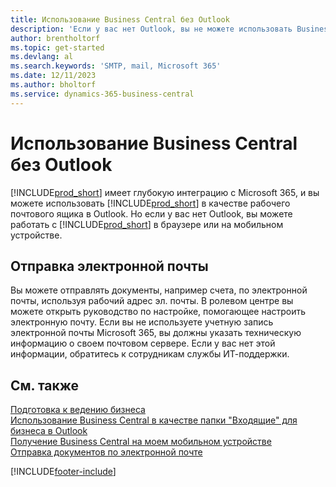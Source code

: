 ```yaml
---
title: Использование Business Central без Outlook
description: 'Если у вас нет Outlook, вы не можете использовать Business Central в качестве рабочего почтового ящика в Outlook, но можете работать в браузере или на мобильном устройстве.'
author: brentholtorf
ms.topic: get-started
ms.devlang: al
ms.search.keywords: 'SMTP, mail, Microsoft 365'
ms.date: 12/11/2023
ms.author: bholtorf
ms.service: dynamics-365-business-central
---
```

# Использование Business Central без Outlook
[!INCLUDE[prod_short](includes/prod_short.md)] имеет глубокую интеграцию с Microsoft 365, и вы можете использовать [!INCLUDE[prod_short](includes/prod_short.md)] в качестве рабочего почтового ящика в Outlook. Но если у вас нет Outlook, вы можете работать с [!INCLUDE[prod_short](includes/prod_short.md)] в браузере или на мобильном устройстве.  

## Отправка электронной почты
Вы можете отправлять документы, например счета, по электронной почты, используя рабочий адрес эл. почты. В ролевом центре вы можете открыть руководство по настройке, помогающее настроить электронную почту. Если вы не используете учетную запись электронной почты Microsoft 365, вы должны указать техническую информацию о своем почтовом сервере. Если у вас нет этой информации, обратитесь к сотрудникам службы ИТ-поддержки.  


## См. также
[Подготовка к ведению бизнеса](ui-get-ready-business.md)  
[Использование Business Central в качестве папки "Входящие" для бизнеса в Outlook](admin-outlook.md)  
[Получение Business Central на моем мобильном устройстве](install-mobile-app.md)  
[Отправка документов по электронной почте](ui-how-send-documents-email.md)


[!INCLUDE[footer-include](includes/footer-banner.md)]